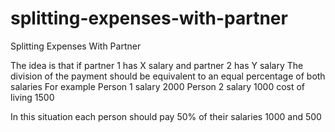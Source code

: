 # splitting-expenses-with-partner
Splitting Expenses With Partner

The idea is that if partner 1 has X salary and partner 2 has Y salary
The division of the payment should be equivalent to an equal percentage of both salaries
For example
Person 1 salary 2000
Person 2 salary 1000
cost of living 1500

In this situation each person should pay 50% of their salaries 1000 and 500
